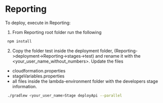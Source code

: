 # Reporting

To deploy, execute in Reporting:

1. From Reporting root folder run the following

````bash
 npm install
````
2. Copy the folder test inside the deployment folder, (Reporting->deployment->Reporting->stages->test) and rename it with the <your_user_name_without_numbers>. Update the files
* cloudformation.properties
* stageVariables.properties
* all files inside the lambda-environment folder
with the developers stage information.

````bash
 ./gradlew <your_user_name>Stage deployApi --parallel
````
